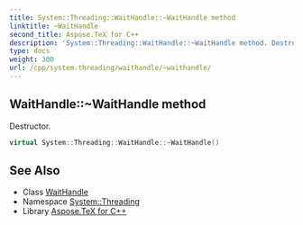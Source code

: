 ```yaml
---
title: System::Threading::WaitHandle::~WaitHandle method
linktitle: ~WaitHandle
second_title: Aspose.TeX for C++
description: 'System::Threading::WaitHandle::~WaitHandle method. Destructor in C++.'
type: docs
weight: 300
url: /cpp/system.threading/waithandle/~waithandle/
---
```

## WaitHandle::~WaitHandle method


Destructor.

```cpp
virtual System::Threading::WaitHandle::~WaitHandle()
```

## See Also

* Class [WaitHandle](../)
* Namespace [System::Threading](../../)
* Library [Aspose.TeX for C++](../../../)
